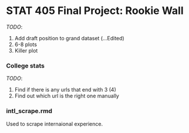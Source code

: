 # STAT 405 Final Project: Rookie Wall

*TODO*:
1. Add draft position to grand dataset (...Edited)
2. 6-8 plots
3. Killer plot

### College stats
*TODO*:
1. Find if there is any urls that end with 3 (4)
2. Find out which url is the right one manually

### intl_scrape.rmd
Used to scrape internaional experience.

